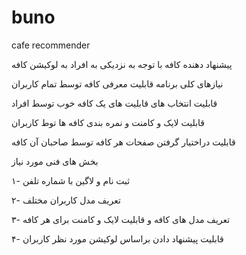# buno

cafe recommender

پیشنهاد دهنده کافه با توجه به نزدیکی به افراد به لوکیشن کافه

نیازهای کلی برنامه
قابلیت معرفی کافه توسط تمام کاربران

قابلیت انتخاب های قابلیت های یک کافه خوب توسط افراد

قابلیت لایک و کامنت و نمره بندی کافه ها توط کاربران

قابلیت دراختیار گرفتن صفحات هر کافه توسط صاحبان آن کافه

بخش های فنی مورد نیاز

۱- ثبت نام و لاگین با شماره تلفن

۲- تعریف مدل کاربران مختلف

۳- تعریف مدل های کافه و قابلیت لایک و کامنت برای هر کافه

۴- قابلیت پیشنهاد دادن براساس لوکیشن مورد نظر کاربران
